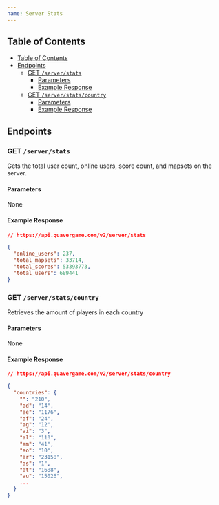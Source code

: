 ```yaml
---
name: Server Stats
---
```


## Table of Contents

- [Table of Contents](#table-of-contents)
- [Endpoints](#endpoints)
    - [GET `/server/stats`](#get-server%2Fstats)
        - [Parameters](#parameters)
        - [Example Response](#example-response)
  - [GET `/server/stats/country`](#get-server%2Fstats%2Fcountry)
      - [Parameters](#parameters-1)
      - [Example Response](#example-response-1)
 
## Endpoints

### GET `/server/stats`

Gets the total user count, online users, score count, and mapsets on the server.

#### Parameters

None

#### Example Response

```json
// https://api.quavergame.com/v2/server/stats

{
  "online_users": 237,
  "total_mapsets": 33714,
  "total_scores": 53393773,
  "total_users": 689441
}
```

### GET `/server/stats/country`

Retrieves the amount of players in each country

#### Parameters

None 

#### Example Response

```json
// https://api.quavergame.com/v2/server/stats/country

{
  "countries": {
    "": "210",
    "ad": "14",
    "ae": "1176",
    "af": "24",
    "ag": "12",
    "ai": "3",
    "al": "110",
    "am": "41",
    "ao": "10",
    "ar": "23158",
    "as": "1",
    "at": "1688",
    "au": "15026",
    ...
  }
}
```

